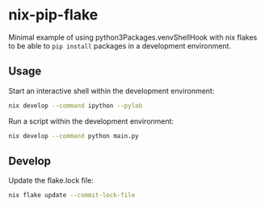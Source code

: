 # nix-pip-flake

Minimal example of using python3Packages.venvShellHook with nix flakes to be able to `pip install` packages in a development environment.

## Usage

Start an interactive shell within the development environment:

```sh
nix develop --command ipython --pylab
```

Run a script within the development environment:

```sh
nix develop --command python main.py
```

## Develop

Update the flake.lock file:

```sh
nix flake update --commit-lock-file
```
